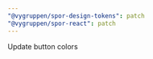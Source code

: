 ```yaml
---
"@vygruppen/spor-design-tokens": patch
"@vygruppen/spor-react": patch
---
```


Update button colors
